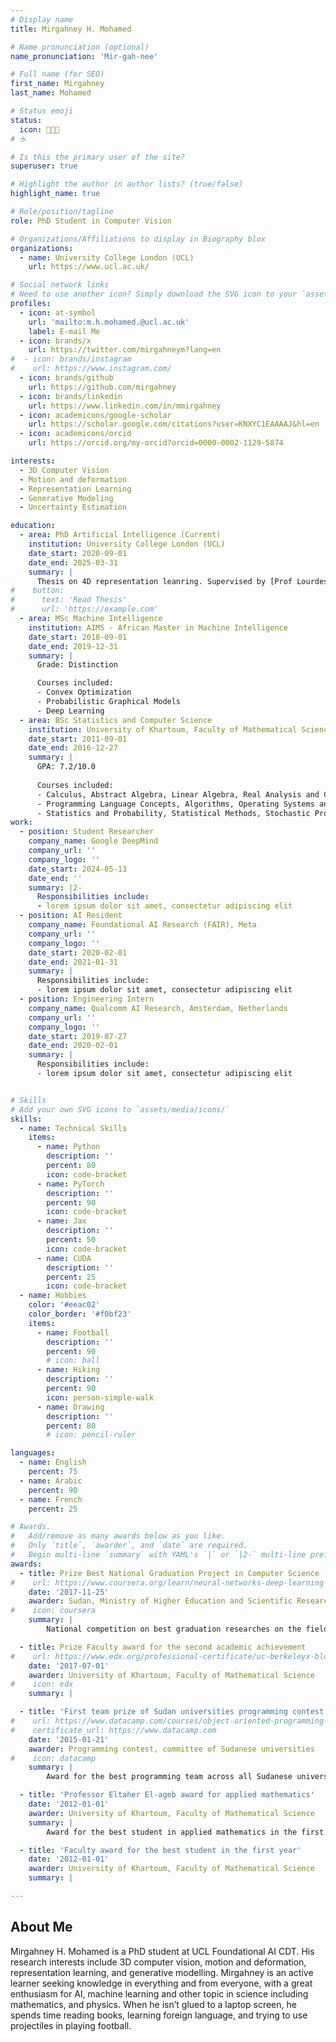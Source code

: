 ```yaml
---
# Display name
title: Mirgahney H. Mohamed

# Name pronunciation (optional)
name_pronunciation: 'Mir-gah-nee'

# Full name (for SEO)
first_name: Mirgahney
last_name: Mohamed

# Status emoji
status:
  icon: 👨🏻‍💻
# ☕️

# Is this the primary user of the site?
superuser: true

# Highlight the author in author lists? (true/false)
highlight_name: true

# Role/position/tagline
role: PhD Student in Computer Vision

# Organizations/Affiliations to display in Biography blox
organizations:
  - name: University College London (UCL)
    url: https://www.ucl.ac.uk/

# Social network links
# Need to use another icon? Simply download the SVG icon to your `assets/media/icons/` folder.
profiles:
  - icon: at-symbol
    url: 'mailto:m.h.mohamed.@ucl.ac.uk'
    label: E-mail Me
  - icon: brands/x
    url: https://twitter.com/mirgahneym?lang=en
#  - icon: brands/instagram
#    url: https://www.instagram.com/
  - icon: brands/github
    url: https://github.com/mirgahney
  - icon: brands/linkedin
    url: https://www.linkedin.com/in/mmirgahney
  - icon: academicons/google-scholar
    url: https://scholar.google.com/citations?user=KNXYC1EAAAAJ&hl=en
  - icon: academicons/orcid
    url: https://orcid.org/my-orcid?orcid=0000-0002-1129-5874

interests:
  - 3D Computer Vision
  - Motion and deformation
  - Representation Learning
  - Generative Modeling
  - Uncertainty Estimation

education:
  - area: PhD Artificial Intelligence (Current)
    institution: University College London (UCL)
    date_start: 2020-09-01
    date_end: 2025-03-31
    summary: |
      Thesis on 4D representation leanring. Supervised by [Prof Lourdes Agapito](https://profiles.ucl.ac.uk/40331-lourdes-de-agapito-vicente) and co-supervised with [Prof Marc Deisenroth](https://www.deisenroth.cc/). 
#    button:
#      text: 'Read Thesis'
#      url: 'https://example.com'
  - area: MSc Machine Intelligence
    institution: AIMS - African Master in Machine Intelligence
    date_start: 2018-09-01
    date_end: 2019-12-31
    summary: |
      Grade: Distinction

      Courses included:
      - Convex Optimization
      - Probabilistic Graphical Models
      - Deep Learning
  - area: BSc Statistics and Computer Science
    institution: University of Khartoum, Faculty of Mathematical Science
    date_start: 2011-09-01
    date_end: 2016-12-27
    summary: |
      GPA: 7.2/10.0
      
      Courses included:
      - Calculus, Abstract Algebra, Linear Algebra, Real Analysis and Complex Analysis.
      - Programming Language Concepts, Algorithms, Operating Systems and Computer Networks.
      - Statistics and Probability, Statistical Methods, Stochastic Processes, Time Series Analysis and Econometrics.
work:
  - position: Student Researcher
    company_name: Google DeepMind
    company_url: ''
    company_logo: ''
    date_start: 2024-05-13
    date_end: ''
    summary: |2-
      Responsibilities include:
      - lorem ipsum dolor sit amet, consectetur adipiscing elit
  - position: AI Resident
    company_name: Foundational AI Research (FAIR), Meta
    company_url: ''
    company_logo: ''
    date_start: 2020-02-01
    date_end: 2021-01-31
    summary: |
      Responsibilities include:
      - lorem ipsum dolor sit amet, consectetur adipiscing elit
  - position: Engineering Intern
    company_name: Qualcomm AI Research, Amsterdam, Netherlands
    company_url: ''
    company_logo: ''
    date_start: 2019-07-27
    date_end: 2020-02-01
    summary: |
      Responsibilities include:
      - lorem ipsum dolor sit amet, consectetur adipiscing elit


# Skills
# Add your own SVG icons to `assets/media/icons/`
skills:
  - name: Technical Skills
    items:
      - name: Python
        description: ''
        percent: 80
        icon: code-bracket
      - name: PyTorch
        description: ''
        percent: 90
        icon: code-bracket
      - name: Jax
        description: ''
        percent: 50
        icon: code-bracket
      - name: CUDA
        description: ''
        percent: 25
        icon: code-bracket
  - name: Hobbies
    color: '#eeac02'
    color_border: '#f0bf23'
    items:
      - name: Football
        description: ''
        percent: 90
        # icon: ball
      - name: Hiking
        description: ''
        percent: 90
        icon: person-simple-walk
      - name: Drawing
        description: ''
        percent: 80
        # icon: pencil-ruler

languages:
  - name: English
    percent: 75
  - name: Arabic
    percent: 90
  - name: French
    percent: 25

# Awards.
#   Add/remove as many awards below as you like.
#   Only `title`, `awarder`, and `date` are required.
#   Begin multi-line `summary` with YAML's `|` or `|2-` multi-line prefix and indent 2 spaces below.
awards:
  - title: Prize Best National Graduation Project in Computer Science
#    url: https://www.coursera.org/learn/neural-networks-deep-learning
    date: '2017-11-25'
    awarder: Sudan, Ministry of Higher Education and Scientific Research
#    icon: coursera
    summary: |
        National competition on best graduation researches on the field of computer science.

  - title: Prize Faculty award for the second academic achievement
#    url: https://www.edx.org/professional-certificate/uc-berkeleyx-blockchain-fundamentals
    date: '2017-07-01'
    awarder: University of Khartoum, Faculty of Mathematical Science
#    icon: edx
    summary: |

  - title: 'First team prize of Sudan universities programming contest'
#    url: https://www.datacamp.com/courses/object-oriented-programming-with-s3-and-r6-in-r
#    certificate_url: https://www.datacamp.com
    date: '2015-01-21'
    awarder: Programming contest, committee of Sudanese universities
#    icon: datacamp
    summary: |
        Award for the best programming team across all Sudanese universities, national competition.

  - title: 'Professor Eltaher El-ageb award for applied mathematics'
    date: '2012-01-01'
    awarder: University of Khartoum, Faculty of Mathematical Science
    summary: |
        Award for the best student in applied mathematics in the first year of the undergraduate study.

  - title: 'Faculty award for the best student in the first year'
    date: '2012-01-01'
    awarder: University of Khartoum, Faculty of Mathematical Science
    summary: |

---
```


## About Me

Mirgahney H. Mohamed is a PhD student at UCL Foundational AI CDT. 
His research interests include 3D computer vision, motion and deformation, representation learning, and generative modelling. 
Mirgahney is an active learner seeking knowledge in everything and from everyone, with a great enthusiasm for AI, machine learning and other topic in science including mathematics, and physics. 
When he isn’t glued to a laptop screen, he spends time reading books, learning foreign language, and trying to use projectiles in playing football. 
